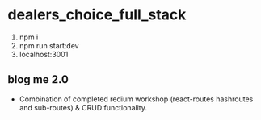 # dealers_choice_full_stack
1. npm i
2. npm run start:dev
3. localhost:3001


## blog me 2.0
- Combination of completed redium workshop (react-routes hashroutes and sub-routes) & CRUD functionality.
